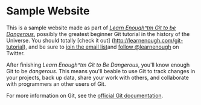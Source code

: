 # Sample Website 

This is a sample website made as part of [*Learn Enough^tm Git to be
Dangerous*](http://learnenough.com/git-tutorial), possibly the greatest
beginner Git tutorial in the history of the Universe. You should totally [check it out]
(http://learnenough.com/git-tutorial), and be sure to [join the email list](http://learnenough.com/#email_list)and
[follow @learnenough](http://twitter.com/learnenough) on Twitter.

After finishing *Learn Enough^tm Git to Be Dangerous*, you'll know enough Git to 
be *dangerous*. This means you'll beable to use Git to track changes in your projects,
back up data, share your work with others, and collaborate with programmers an other users of Git. 

For more information on Git, see the
[official Git documentation](https://git-scm.com/).
